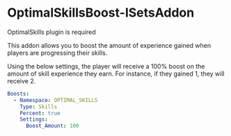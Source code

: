 # OptimalSkillsBoost-ISetsAddon
OptimalSkills plugin is required

This addon allows you to boost the amount of experience gained when players are progressing their skills.

Using the below settings, the player will receive a 100% boost on the amount of skill experience they earn. For instance, if they gained 1, they will receive 2.

```yaml
Boosts:
  - Namespace: OPTIMAL_SKILLS
    Type: Skills
    Percent: true
    Settings:
      Boost_Amount: 100
```
